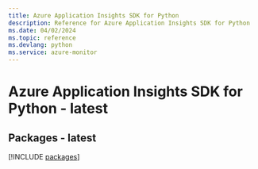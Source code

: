 ```yaml
---
title: Azure Application Insights SDK for Python
description: Reference for Azure Application Insights SDK for Python
ms.date: 04/02/2024
ms.topic: reference
ms.devlang: python
ms.service: azure-monitor
---
```

# Azure Application Insights SDK for Python - latest
## Packages - latest
[!INCLUDE [packages](application-insights-index.md)]